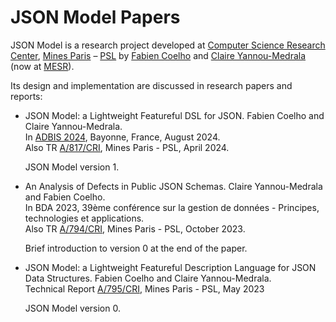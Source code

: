 # JSON Model Papers

JSON Model is a research project developed at
[Computer Science Research Center](https://www.cri.minesparis.psl.eu/),
[Mines Paris](https://www.minesparis.psl.eu/) –
[PSL](https://www.psl.eu/)
by
[Fabien Coelho](https://www.linkedin.com/in/fabien-coelho-65433a18/) and
[Claire Yannou-Medrala](https://www.linkedin.com/in/claire-medrala/)
(now at [MESR](https://www.enseignementsup-recherche.gouv.fr/)).

Its design and implementation are discussed in research papers and reports:

- JSON Model: a Lightweight Featureful DSL for JSON.
  Fabien Coelho and Claire Yannou-Medrala.  
  In [ADBIS 2024](https://conferences.sigappfr.org/adbis2024/), Bayonne, France, August 2024.  
  Also TR [A/817/CRI](https://www.cri.minesparis.psl.eu/classement/doc/A-817.pdf),
  Mines Paris - PSL, April 2024.

  JSON Model version 1.

- An Analysis of Defects in Public JSON Schemas.
  Claire Yannou-Medrala and Fabien Coelho.  
  In BDA 2023, 39ème conférence sur la gestion de données - Principes, technologies et applications.  
  Also TR [A/794/CRI](https://www.cri.minesparis.psl.eu/classement/doc/A-794.pdf),
  Mines Paris - PSL, October 2023.

  Brief introduction to version 0 at the end of the paper.

- JSON Model: a Lightweight Featureful Description Language for JSON Data Structures.
  Fabien Coelho and Claire Yannou-Medrala.  
  Technical Report [A/795/CRI](https://www.cri.minesparis.psl.eu/classement/doc/A-795.pdf),
  Mines Paris - PSL, May 2023

  JSON Model version 0.
